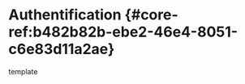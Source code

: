 # Authentification {#core-ref:b482b82b-ebe2-46e4-8051-c6e83d11a2ae}

<div class="fixme">template</div>